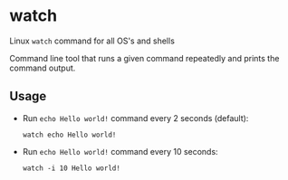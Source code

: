# watch

Linux `watch` command for all OS's and shells

Command line tool that runs a given command repeatedly and prints the command
output.

## Usage

- Run `echo Hello world!` command every 2 seconds (default):

  ```shell
  watch echo Hello world!
  ```

- Run `echo Hello world!` command every 10 seconds:

  ```shell
  watch -i 10 Hello world!
  ```
